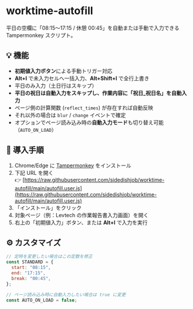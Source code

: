 # worktime-autofill

平日の空欄に「08:15〜17:15 / 休憩 00:45」を自動または手動で入力できる Tampermonkey スクリプト。

## 💡 機能

- **初期値入力ボタン**による手動トリガー対応
- **Alt+I** で未入力セルへ一括入力、**Alt+Shift+I** で全行上書き
- 平日のみ入力（土日行はスキップ）
- **平日の祝日は自動入力をスキップし、作業内容に「祝日\_祝日名」を自動入力**
- ページ側の計算関数 (`reflect_times`) が存在すれば自動反映
- それ以外の場合は `blur` / `change` イベントで確定
- オプションでページ読み込み時の**自動入力モード**も切り替え可能（`AUTO_ON_LOAD`）

## 🧩 導入手順

1. Chrome/Edge に [Tampermonkey](https://www.tampermonkey.net/) をインストール
2. 下記 URL を開く  
   👉 [https://raw.githubusercontent.com/sidedishjob/worktime-autofill/main/autofill.user.js](https://raw.githubusercontent.com/sidedishjob/worktime-autofill/main/autofill.user.js)
3. 「インストール」をクリック
4. 対象ページ（例：Levtech の作業報告書入力画面）を開く
5. 右上の「初期値入力」ボタン、または **Alt+I** で入力を実行

## ⚙️ カスタマイズ

```js
// 定時を変更したい場合はこの定数を修正
const STANDARD = {
  start: "08:15",
  end: "17:15",
  break: "00:45",
};

// ページ読み込み時に自動入力したい場合は true に変更
const AUTO_ON_LOAD = false;
```
